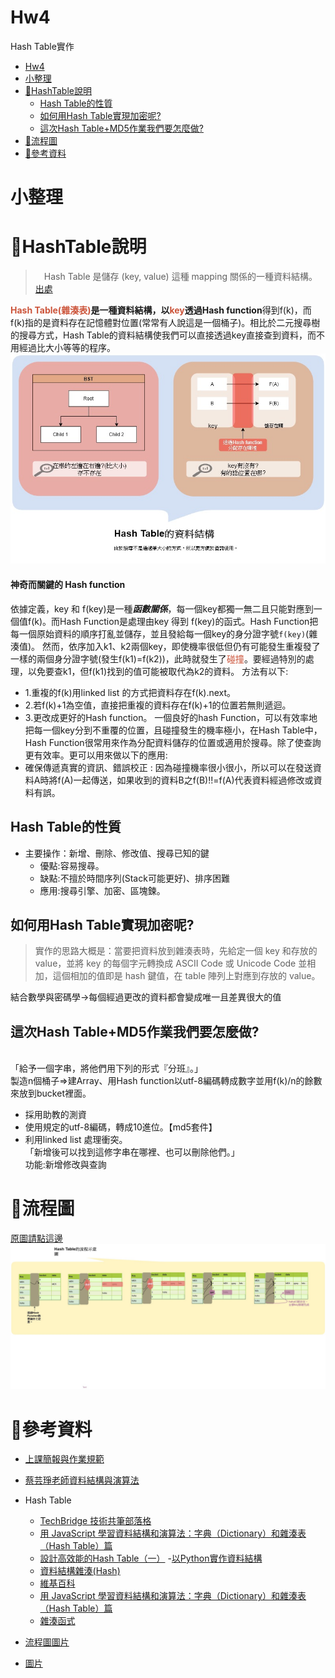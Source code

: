 # Hw4
Hash Table實作
<!-- TOC START min:1 max:3 link:true asterisk:false update:true -->
- [Hw4](#hw4)
- [小整理](#小整理)
- [🔸HashTable說明](#hashtable說明)
    - [Hash Table的性質](#hash-table的性質)
    - [如何用Hash Table實現加密呢?](#如何用hash-table實現加密呢)
    - [這次Hash Table+MD5作業我們要怎麼做?](#這次hash-tablemd5作業我們要怎麼做)
- [🔸流程圖](#流程圖)
- [🔸參考資料](#參考資料)
<!-- TOC END -->



# 小整理
#  🔸HashTable說明

>　Hash Table 是儲存 (key, value) 這種 mapping 關係的一種資料結構。[出處](https://blog.techbridge.cc/2017/01/21/simple-hash-table-intro/)


**<font color= '#CC543A'>Hash Table(雜湊表)</font>**是一種資料結構，以<font color= '#CC543A'>key</font>透過**Hash function**得到f(k)，而f(k)指的是資料存在記憶體對位置(常常有人說這是一個桶子)。相比於二元搜尋樹的搜尋方式，Hash Table的資料結構使我們可以直接透過key直接查到資料，而不用經過比大小等等的程序。
![img](https://raw.githubusercontent.com/evaneversaydie/My_Study_Note/master/_img/Hash%20explain_small.jpg)
#### 神奇而關鍵的 Hash function
依據定義，key 和 f(key)是一種***函數關係***，每一個key都獨一無二且只能對應到一個值f(k)。而Hash Function是處理由key 得到 f(key)的函式。Hash Function把每一個原始資料的順序打亂並儲存，並且發給每一個key的身分證字號`f(key)`(雜湊值)。
然而，依序加入k1、k2兩個key，即使機率很低但仍有可能發生重複發了一樣的兩個身分證字號(發生f(k1)=f(k2))，此時就發生了<font color= '#CC543A'>碰撞</font>。要經過特別的處理，以免要查k1，但f(k1)找到的值可能被取代為k2的資料。
方法有以下:
* 1.重複的f(k)用linked list 的方式把資料存在f(k).next。
* 2.若f(k)+1為空值，直接把重複的資料存在f(k)+1的位置若無則遞迴。
* 3.更改成更好的Hash function。
一個良好的hash Function，可以有效率地把每一個key分到不重覆的位置，且碰撞發生的機率極小，在Hash Table中，Hash Function很常用來作為分配資料儲存的位置或適用於搜尋。除了使查詢更有效率。更可以用來做以下的應用:
* 確保傳遞真實的資訊、錯誤校正 : 因為碰撞機率很小很小，所以可以在發送資料A時將f(A)一起傳送，如果收到的資料B之f(B)!!=f(A)代表資料經過修改或資料有誤。
## Hash Table的性質
* 主要操作：新增、刪除、修改值、搜尋已知的鍵
    * 優點:容易搜尋。
    * 缺點:不擅於時間序列(Stack可能更好)、排序困難
    * 應用:搜尋引擎、加密、區塊鍊。



## 如何用Hash Table實現加密呢?

>實作的思路大概是：當要把資料放到雜湊表時，先給定一個 key 和存放的 value，並將 key 的每個字元轉換成 ASCII Code 或 Unicode Code 並相加，這個相加的值即是 hash 鍵值，在 table 陣列上對應到存放的 value。

結合數學與密碼學->每個經過更改的資料都會變成唯一且差異很大的值

## 這次Hash Table+MD5作業我們要怎麼做?
<br>「給予一個字串，將他們用下列的形式『分班』。」
<br>    製造n個桶子=>建Array、用Hash function以utf-8編碼轉成數字並用f(k)/n的餘數來放到bucket裡面。
* 採用助教的測資
* 使用規定的utf-8編碼，轉成10進位。【md5套件】
* 利用linked list 處理衝突。
<br>「新增後可以找到這修字串在哪裡、也可以刪除他們。」
<br>功能:新增修改與查詢
#  🔸流程圖
[原圖請點這邊](https://github.com/evaneversaydie/My_Study_Note/blob/master/_img/Hash%20explain_flow.jpg?raw=true)
![img](https://github.com/evaneversaydie/My_Study_Note/blob/master/_img/Hash%20explain_flow.jpg?raw=true)

#  🔸參考資料
- [上課簡報與作業規範](https://docs.google.com/presentation/d/e/2PACX-1vT1HO9Nl475k2bR0l1x8_Tr4V5Wzx0BEqp9bpmHckvj8kTeJehhYVlOJUDVPhLQm6kjGCJ_sLMSBUw5/pub?start=false&loop=false&delayms=3000&slide=id.g7565e27c53_0_38)
- [蔡芸琤老師資料結構與演算法](https://www.youtube.com/watch?v=oqzStHk36PI&feature=youtu.be)
- Hash Table
    - [TechBridge 技術共筆部落格](https://blog.techbridge.cc/2017/01/21/simple-hash-table-intro/)
    - [用 JavaScript 學習資料結構和演算法：字典（Dictionary）和雜湊表（Hash Table）篇](https://blog.kdchang.cc/2016/09/23/javascript-data-structure-algorithm-dictionary-hash-table/)
    - [設計高效能的Hash Table（一）](https://medium.com/@fchern/%E8%A8%AD%E8%A8%88%E9%AB%98%E6%95%88%E8%83%BD%E7%9A%84hash-table-%E4%B8%80-303d9713abab)
    -[以Python實作資料結構](https://super9.space/archives/1105)
    - [資料結構雜湊(Hash)](https://ithelp.ithome.com.tw/articles/10208884)
    - [維基百科](https://zh.wikipedia.org/wiki/%E5%93%88%E5%B8%8C%E8%A1%A8)
    - [用 JavaScript 學習資料結構和演算法：字典（Dictionary）和雜湊表（Hash Table）篇](https://blog.kdchang.cc/2016/09/23/javascript-data-structure-algorithm-dictionary-hash-table/)
    - [雜湊函式](https://zh.wikipedia.org/wiki/%E6%95%A3%E5%88%97%E5%87%BD%E6%95%B8)

- [流程圖圖片](https://github.com/evaneversaydie/My_Study_Note/blob/master/_img/Hash%20explain_flow.jpg?raw=true)
- [圖片](https://raw.githubusercontent.com/evaneversaydie/My_Study_Note/master/_img/Hash%20explain_small.jpg)
